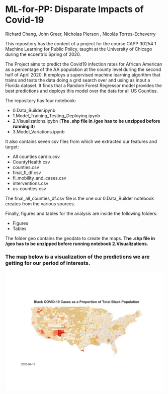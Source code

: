 # ML-for-PP: Disparate Impacts of Covid-19

Richard Chang, John Greer, Nicholas Pierson , Nicolás Torres-Echeverry


This repository has the content of a project for the course CAPP 30254 1 Machine Learning for Public Policy, taught at the University of Chicago during the eccentric Spring of 2020.

The Project aims to predict the Covid19 infection rates for African American as a percentage of the AA population at the county level during the second half of April 2020. It employs a supervised machine learning algorithm that trains and tests the data doing a grid search over and using as input a Florida dataset. It finds that a Random Forest Regressor model provides the best predictions and deploys this model over the data for all US Counties.

The repository has four notebook:

- 0.Data_Builder.ipynb
- 1.Model_Training_Testing_Deploying.ipynb
- 2.Visualizations.ipybn (**The .shp file in /geo has to be unzipped before running it**)
- 3.Model_Variations.ipynb

It also contains seven csv files from which we extracted our features and target:

- All counties cardio.csv
- CountyHealth.csv
- counties.csv
- final_fl_df.csv
- fl_mobility_and_cases.csv
- interventions.csv
- us-counties.csv

The final_all_counties_df.csv file is the one our 0.Data_Builder notebook creates from the various sources. 

Finally, figures and tables for the analysis are inside the following folders:

- Figures
- Tables

The folder geo contains the geodata to create the maps. **The .shp file in /geo has to be unzipped before running notebook 2.Visualizations.** 

### The map below is a visualization of the predictions we are getting for our period of interests.

![](gifmap.gif)




